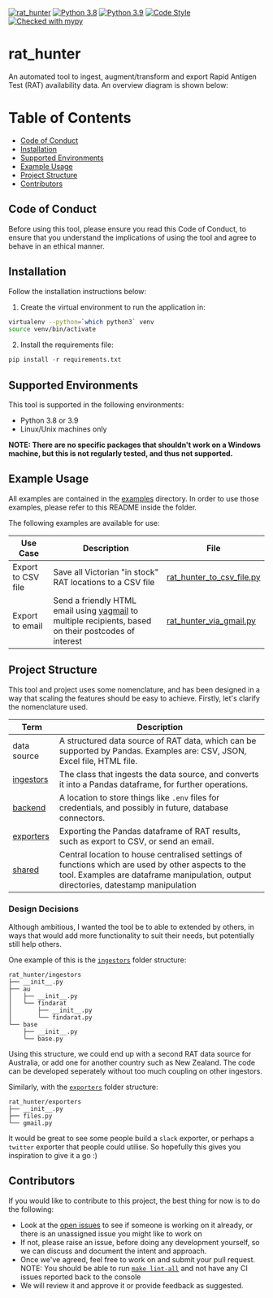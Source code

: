 [![rat_hunter](https://github.com/writememe/rat_hunter/actions/workflows/main.yml/badge.svg)](https://github.com/writememe/rat_hunter/actions/workflows/main.yml)
[![Python 3.8](https://img.shields.io/badge/python-3.8-blue.svg)](https://www.python.org/downloads/release/python-380/)
[![Python 3.9](https://img.shields.io/badge/python-3.9-blue.svg)](https://www.python.org/downloads/release/python-390/)
[![Code Style](https://img.shields.io/badge/code%20style-black-000000.svg)](https://github.com/ambv/black)
[![Checked with mypy](http://www.mypy-lang.org/static/mypy_badge.svg)](http://mypy-lang.org/)



rat_hunter
=======

An automated tool to ingest, augment/transform and export Rapid Antigen Test (RAT) availability data. An overview diagram is shown below:

# Table of Contents

- [Code of Conduct](#code-of-conduct)
- [Installation](#installation)
- [Supported Environments](#basic-usage)
- [Example Usage](#example-usage)
- [Project Structure](#project-structure)
- [Contributors](#contributors)

## Code of Conduct

Before using this tool, please ensure you read this Code of Conduct, to ensure that you understand the implications of using the tool and agree to behave in an ethical manner.

## Installation

Follow the installation instructions below:

1. Create the virtual environment to run the application in:

```bash
virtualenv --python=`which python3` venv
source venv/bin/activate
```

2. Install the requirements file:

```python
pip install -r requirements.txt
```

## Supported Environments

This tool is supported in the following environments:

- Python 3.8 or 3.9
- Linux/Unix machines only

**NOTE: There are no specific packages that shouldn't work on a Windows machine, but this is not regularly tested, and thus not supported.**


## Example Usage

All examples are contained in the [examples](examples/) directory. In order to use those examples, please refer to this README inside the folder.

The following examples are available for use:

| Use Case | Description | File |
| ---------- | ------------ | ----------------- |
| Export to CSV file |Save all Victorian "in stock" RAT locations to a CSV file |[rat_hunter_to_csv_file.py](examples/rat_hunter_to_csv_file.py)|
| Export to email |Send a friendly HTML email using [yagmail](https://github.com/kootenpv/yagmail) to multiple recipients, based on their postcodes of interest |[rat_hunter_via_gmail.py](examples/rat_hunter_via_gmail.py)|


## Project Structure

This tool and project uses some nomenclature, and has been designed in a way that scaling the features should be easy to achieve. Firstly, let's clarify the nomenclature used.

| Term | Description |
| ---------- | ------------ | 
| data source |A structured data source of RAT data, which can be supported by Pandas. Examples are: CSV, JSON, Excel file, HTML file.|
| [ingestors](rat_hunter/ingestors) |The class that ingests the data source, and converts it into a Pandas dataframe, for further operations. |
| [backend](rat_hunter/backend) |A location to store things like `.env` files for credentials, and possibly in future, database connectors. |
| [exporters](rat_hunter/exporters) |Exporting the Pandas dataframe of RAT results, such as export to CSV, or send an email. |
| [shared](rat_hunter/shared) |Central location to house centralised settings of functions which are used by other aspects to the tool. Examples are dataframe manipulation, output directories, datestamp manipulation |

### Design Decisions

Although ambitious, I wanted the tool be to able to extended by others, in ways that would add more functionality to suit their needs, but potentially still help others.

One example of this is the [`ingestors`](rat_hunter/ingestors/) folder structure:

```console
rat_hunter/ingestors
├── __init__.py
├── au
│   ├── __init__.py
│   └── findarat
│       ├── __init__.py
│       └── findarat.py
└── base
    ├── __init__.py
    └── base.py
```

Using this structure, we could end up with a second RAT data source for Australia, or add one for another country such as New Zealand. The code can be developed seperately without too much coupling on other ingestors. 

Similarly, with the [`exporters`](rat_hunter/exporters/) folder structure:

```console
rat_hunter/exporters
├── __init__.py
├── files.py
└── gmail.py
```

It would be great to see some people build a `slack` exporter, or perhaps a `twitter` exporter that people could utilise. So hopefully this gives you inspiration to give it a go :)

## Contributors

If you would like to contribute to this project, the best thing for now is to do the following:

- Look at the [open issues](https://github.com/writememe/rat_hunter/issues) to see if someone is working on it already, or there is an unassigned issue you might like to work on
- If not, please raise an issue, before doing any development yourself, so we can discuss and document the intent and approach.
- Once we've agreed, feel free to work on and submit your pull request. NOTE: You should be able to run [`make lint-all`](Makefile#L11) and not have any CI issues reported back to the console
- We will review it and approve it or provide feedback as suggested.